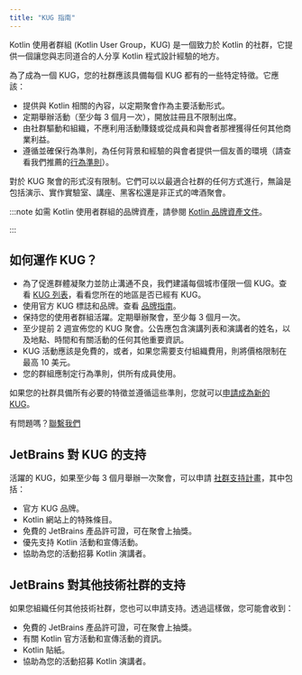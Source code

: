 ```yaml
---
title: "KUG 指南"
---
```

Kotlin 使用者群組 (Kotlin User Group，KUG) 是一個致力於 Kotlin 的社群，它提供一個讓您與志同道合的人分享 Kotlin 程式設計經驗的地方。

為了成為一個 KUG，您的社群應該具備每個 KUG 都有的一些特定特徵。它應該：
* 提供與 Kotlin 相關的內容，以定期聚會作為主要活動形式。
* 定期舉辦活動（至少每 3 個月一次），開放註冊且不限制出席。
* 由社群驅動和組織，不應利用活動賺錢或從成員和與會者那裡獲得任何其他商業利益。
* 遵循並確保行為準則，為任何背景和經驗的與會者提供一個友善的環境（請查看我們推薦的[行為準則](https://github.com/jetbrains#code-of-conduct)）。

對於 KUG 聚會的形式沒有限制。它們可以以最適合社群的任何方式進行，無論是包括演示、實作實驗室、講座、黑客松還是非正式的啤酒聚會。

:::note
如需 Kotlin 使用者群組的品牌資產，請參閱 [Kotlin 品牌資產文件](kotlin-brand-assets#kotlin-user-group-brand-assets)。

:::

## 如何運作 KUG？

* 為了促進群體凝聚力並防止溝通不良，我們建議每個城市僅限一個 KUG。查看 [KUG 列表](https://kotlinlang.org/community/user-groups/)，看看您所在的地區是否已經有 KUG。
* 使用官方 KUG 標誌和品牌。查看 [品牌指南](kotlin-brand-assets#kotlin-user-group-brand-assets)。
* 保持您的使用者群組活躍。定期舉辦聚會，至少每 3 個月一次。
* 至少提前 2 週宣佈您的 KUG 聚會。公告應包含演講列表和演講者的姓名，以及地點、時間和有關活動的任何其他重要資訊。
* KUG 活動應該是免費的，或者，如果您需要支付組織費用，則將價格限制在最高 10 美元。
* 您的群組應制定行為準則，供所有成員使用。

如果您的社群具備所有必要的特徵並遵循這些準則，您就可以[申請成為新的 KUG](https://surveys.jetbrains.com/s3/submit-a-local-kotlin-user-group)。

有問題嗎？[聯繫我們](mailto:kug@jetbrains.com)

## JetBrains 對 KUG 的支持

活躍的 KUG，如果至少每 3 個月舉辦一次聚會，可以申請 [社群支持計畫](https://www.jetbrains.com/community/user-groups/)，其中包括：
* 官方 KUG 品牌。
* Kotlin 網站上的特殊條目。
* 免費的 JetBrains 產品許可證，可在聚會上抽獎。
* 優先支持 Kotlin 活動和宣傳活動。
* 協助為您的活動招募 Kotlin 演講者。

## JetBrains 對其他技術社群的支持

如果您組織任何其他技術社群，您也可以申請支持。透過這樣做，您可能會收到：
* 免費的 JetBrains 產品許可證，可在聚會上抽獎。
* 有關 Kotlin 官方活動和宣傳活動的資訊。
* Kotlin 貼紙。
* 協助為您的活動招募 Kotlin 演講者。